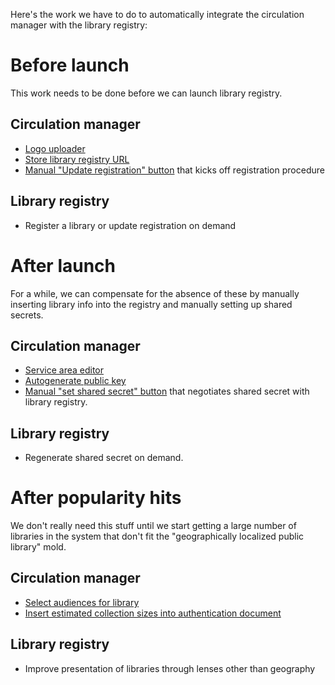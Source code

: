 Here's the work we have to do to automatically integrate the circulation manager with the library registry:

# Before launch

This work needs to be done before we can launch library registry.

## Circulation manager

- [Logo uploader](https://github.com/NYPL-Simplified/circulation/issues/566)
- [Store library registry URL](https://github.com/NYPL-Simplified/circulation/issues/576)
- [Manual "Update registration" button](https://github.com/NYPL-Simplified/circulation/issues/577) that kicks off registration procedure

## Library registry

- Register a library or update registration on demand

# After launch

For a while, we can compensate for the absence of these by manually
inserting library info into the registry and manually setting up
shared secrets.

## Circulation manager

- [Service area editor](https://github.com/NYPL-Simplified/circulation/issues/578)
- [Autogenerate public key](https://github.com/NYPL-Simplified/circulation/issues/579)
- [Manual "set shared secret" button](https://github.com/NYPL-Simplified/circulation/issues/580) that negotiates shared secret with library registry.

## Library registry

- Regenerate shared secret on demand.

# After popularity hits

We don't really need this stuff until we start getting a large number
of libraries in the system that don't fit the "geographically localized public library" mold.

## Circulation manager

- [Select audiences for library](https://github.com/NYPL-Simplified/circulation/issues/581)
- [Insert estimated collection sizes into authentication document](https://github.com/NYPL-Simplified/circulation/issues/583)

## Library registry

- Improve presentation of libraries through lenses other than geography
